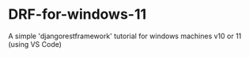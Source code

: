# DRF-for-windows-11
A simple 'djangorestframework' tutorial for windows machines v10 or 11 (using VS Code)
